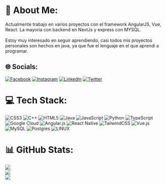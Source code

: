 # 💫 About Me:
Actualmente trabajo en varios proyectos con el framework AngularJS, Vue, React. La mayoria con backend en NextJs y express con MYSQL.<br><br>Estoy muy interesado en seguir aprendiendo, casi todos mis proyectos personales son hechos en java, ya que fue el lenguaje en el que aprendi a programar.


## 🌐 Socials:
[![Facebook](https://img.shields.io/badge/Facebook-%231877F2.svg?logo=Facebook&logoColor=white)]((https://www.facebook.com/JerdirlsonSantamaria/)) [![Instagram](https://img.shields.io/badge/Instagram-%23E4405F.svg?logo=Instagram&logoColor=white)](https://instagram.com/jerdirlson_santamaria13) [![LinkedIn](https://img.shields.io/badge/LinkedIn-%230077B5.svg?logo=linkedin&logoColor=white)](https://www.linkedin.com/in/jerdirlson-santamaria-27777b235/) [![Twitter](https://img.shields.io/badge/Twitter-%231DA1F2.svg?logo=Twitter&logoColor=white)](https://twitter.com/@Pandemoni_o) 

# 💻 Tech Stack:
![CSS3](https://img.shields.io/badge/css3-%231572B6.svg?style=plastic&logo=css3&logoColor=white) ![C++](https://img.shields.io/badge/c++-%2300599C.svg?style=plastic&logo=c%2B%2B&logoColor=white) ![HTML5](https://img.shields.io/badge/html5-%23E34F26.svg?style=plastic&logo=html5&logoColor=white) ![Java](https://img.shields.io/badge/java-%23ED8B00.svg?style=plastic&logo=java&logoColor=white) ![JavaScript](https://img.shields.io/badge/javascript-%23323330.svg?style=plastic&logo=javascript&logoColor=%23F7DF1E) ![Python](https://img.shields.io/badge/python-3670A0?style=plastic&logo=python&logoColor=ffdd54) ![TypeScript](https://img.shields.io/badge/typescript-%23007ACC.svg?style=plastic&logo=typescript&logoColor=white) ![Google Cloud](https://img.shields.io/badge/Google%20Cloud-%234285F4.svg?style=plastic&logo=google-cloud&logoColor=white) ![Angular.js](https://img.shields.io/badge/angular.js-%23E23237.svg?style=plastic&logo=angularjs&logoColor=white) ![React Native](https://img.shields.io/badge/react_native-%2320232a.svg?style=plastic&logo=react&logoColor=%2361DAFB)  ![TailwindCSS](https://img.shields.io/badge/tailwindcss-%2338B2AC.svg?style=plastic&logo=tailwind-css&logoColor=white) ![Vue.js](https://img.shields.io/badge/vuejs-%2335495e.svg?style=plastic&logo=vuedotjs&logoColor=%234FC08D) ![MySQL](https://img.shields.io/badge/mysql-%2300f.svg?style=plastic&logo=mysql&logoColor=white) ![Postgres](https://img.shields.io/badge/postgres-%23316192.svg?style=plastic&logo=postgresql&logoColor=white) ![LINUX](https://img.shields.io/badge/Linux-FCC624?style=plastic&logo=linux&logoColor=black)
# 📊 GitHub Stats:
![](https://github-readme-stats.vercel.app/api?username=Jerdirlson&theme=dracula&hide_border=false&include_all_commits=false&count_private=false)<br/>
![](https://github-readme-streak-stats.herokuapp.com/?user=Jerdirlson&theme=dracula&hide_border=false)<br/>
![](https://github-readme-stats.vercel.app/api/top-langs/?username=Jerdirlson&theme=dracula&hide_border=false&include_all_commits=false&count_private=false&layout=compact)
